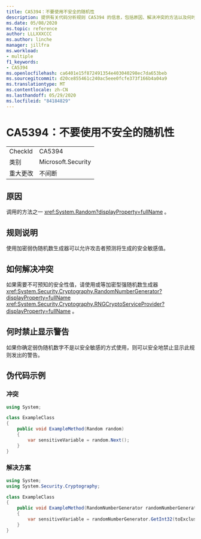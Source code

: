 ```yaml
---
title: CA5394：不要使用不安全的随机性
description: 提供有关代码分析规则 CA5394 的信息，包括原因、解决冲突的方法以及何时取消显示。
ms.date: 05/08/2020
ms.topic: reference
author: LLLXXXCCC
ms.author: linche
manager: jillfra
ms.workload:
- multiple
f1_keywords:
- CA5394
ms.openlocfilehash: ca6401e15f872491354e403040298ec7da653beb
ms.sourcegitcommit: d20ce855461c240ac5eee0fcfe373f166b4a04a9
ms.translationtype: MT
ms.contentlocale: zh-CN
ms.lasthandoff: 05/29/2020
ms.locfileid: "84184829"
---
```

# <a name="ca5394-do-not-use-insecure-randomness"></a>CA5394：不要使用不安全的随机性

|||
|-|-|
|CheckId|CA5394|
|类别|Microsoft.Security|
|重大更改|不间断|

## <a name="cause"></a>原因

调用的方法之一 <xref:System.Random?displayProperty=fullName> 。

## <a name="rule-description"></a>规则说明

使用加密弱伪随机数生成器可以允许攻击者预测将生成的安全敏感值。

## <a name="how-to-fix-violations"></a>如何解决冲突

如果需要不可预知的安全性值，请使用或等加密型强随机数生成器 <xref:System.Security.Cryptography.RandomNumberGenerator?displayProperty=fullName> <xref:System.Security.Cryptography.RNGCryptoServiceProvider?displayProperty=fullName> 。

## <a name="when-to-suppress-warnings"></a>何时禁止显示警告

如果你确定弱伪随机数字不是以安全敏感的方式使用，则可以安全地禁止显示此规则发出的警告。

## <a name="pseudo-code-examples"></a>伪代码示例

### <a name="violation"></a>冲突

```csharp
using System;

class ExampleClass
{
    public void ExampleMethod(Random random)
    {
        var sensitiveVariable = random.Next();
    }
}
```

### <a name="solution"></a>解决方案

```csharp
using System;
using System.Security.Cryptography;

class ExampleClass
{
    public void ExampleMethod(RandomNumberGenerator randomNumberGenerator, int toExclusive)
    {
        var sensitiveVariable = randomNumberGenerator.GetInt32(toExclusive);
    }
}
```
